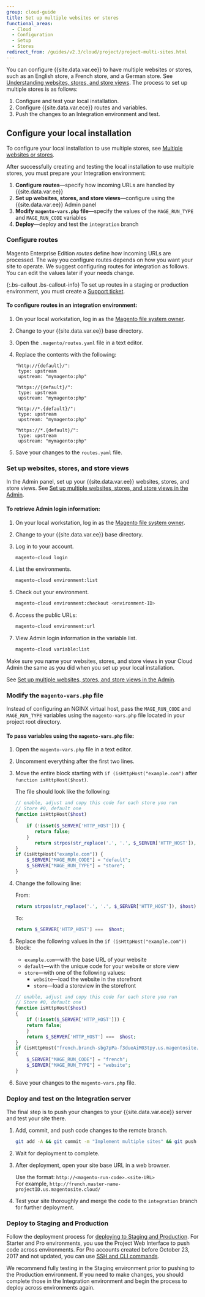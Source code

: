```yaml
---
group: cloud-guide
title: Set up multiple websites or stores
functional_areas:
  - Cloud
  - Configuration
  - Setup
  - Stores
redirect_from: /guides/v2.3/cloud/project/project-multi-sites.html
---
```


You can configure {{site.data.var.ee}} to have multiple websites or stores, such as an English store, a French store, and a German store. See [Understanding websites, stores, and store views]({{page.baseurl}}/cloud/configure/configure-best-practices.html#sites). The process to set up multiple stores is as follows:

1. Configure and test your local installation.
2. Configure {{site.data.var.ece}} routes and variables.
3. Push the changes to an Integration environment and test.

## Configure your local installation

To configure your local installation to use multiple stores, see [Multiple websites or stores]({{page.baseurl}}/configure/multi-site.html).

After successfully creating and testing the local installation to use multiple stores, you must prepare your Integration environment:

1. **Configure routes**—specify how incoming URLs are handled by {{site.data.var.ee}}
2. **Set up websites, stores, and store views**—configure using the {{site.data.var.ee}} Admin panel
3. **Modify `magento-vars.php` file**—specify the values of the `MAGE_RUN_TYPE` and `MAGE_RUN_CODE` variables
4. **Deploy**—deploy and test the `integration` branch

### Configure routes

Magento Enterprise Edition _routes_ define how incoming URLs are processed. The way you configure routes depends on how you want your site to operate. We suggest configuring routes for integration as follows. You can edit the values later if your needs change.

{:.bs-callout .bs-callout-info}
To set up routes in a staging or production environment, you must create a [Support ticket]({{page.baseurl}}/cloud/troubleshooting/troubleshooting-overview.html).

#### To configure routes in an integration environment:

1. On your local workstation, log in as the [Magento file system owner]({{page.baseurl}}/cloud/setup/setup-magento-file-system-owner.html).

2. Change to your {{site.data.var.ee}} base directory.

3. Open the `.magento/routes.yaml` file in a text editor.

4. Replace the contents with the following:

   ```
   "http://{default}/":
   	type: upstream
   	upstream: "mymagento:php"

   "https://{default}/":
   	type: upstream
   	upstream: "mymagento:php"

   "http://*.{default}/":
   	type: upstream
   	upstream: "mymagento:php"

   "https://*.{default}/":
   	type: upstream
   	upstream: "mymagento:php"
   ```

5. Save your changes to the `routes.yaml` file.

### Set up websites, stores, and store views

In the Admin panel, set up your {{site.data.var.ee}} websites, stores, and store views. See [Set up multiple websites, stores, and store views in the Admin]({{page.baseurl}}/configure/multi-site/setup-admin.html).

#### To retrieve Admin login information:

1. On your local workstation, log in as the [Magento file system owner]({{page.baseurl}}/cloud/setup/setup-magento-file-system-owner.html).

2. Change to your {{site.data.var.ee}} base directory.

3. Log in to your account.

   ```bash
   magento-cloud login
   ```

4. List the environments.

   ```bash
   magento-cloud environment:list
   ```

5. Check out your environment.

   ```bash
   magento-cloud environment:checkout <environment-ID>
   ```

6. Access the public URLs:

   ```bash
   magento-cloud environment:url
   ```

7. View Admin login information in the variable list.

   ```bash
   magento-cloud variable:list
   ```

Make sure you name your websites, stores, and store views in your Cloud Admin the same as you did when you set up your local installation.

See [Set up multiple websites, stores, and store views in the Admin]({{page.baseurl}}/configure/multi-site/setup-admin.html).

### Modify the `magento-vars.php` file

Instead of configuring an NGINX virtual host, pass the `MAGE_RUN_CODE` and `MAGE_RUN_TYPE` variables using the `magento-vars.php` file located in your project root directory.

#### To pass variables using the `magento-vars.php` file:

1. Open the `magento-vars.php` file in a text editor.

2. Uncomment everything after the first two lines.

3. Move the entire block starting with `if (isHttpHost("example.com")` after `function isHttpHost($host)`.

   The file should look like the following:

   ```php
   // enable, adjust and copy this code for each store you run
   // Store #0, default one
   function isHttpHost($host)
   {
       if (!isset($_SERVER['HTTP_HOST'])) {
          return false;
       }
          return strpos(str_replace('.', '.', $_SERVER['HTTP_HOST']), $host) === 0;
   }
   if (isHttpHost("example.com")) {
       $_SERVER["MAGE_RUN_CODE"] = "default";
       $_SERVER["MAGE_RUN_TYPE"] = "store";
   }
   ```

4. Change the following line:

   From:

   ```php
   return strpos(str_replace('.', '.', $_SERVER['HTTP_HOST']), $host) === 0;
   ```

   To:

   ```php
   return $_SERVER['HTTP_HOST'] ===  $host;
   ```

5. Replace the following values in the `if (isHttpHost("example.com"))` block:

   * `example.com`—with the base URL of your website
   * `default`—with the unique code for your website or store view
   * `store`—with one of the following values:
     * `website`—load the website in the storefront
     * `store`—load a storeview in the storefront

   ```php
   // enable, adjust and copy this code for each store you run
   // Store #0, default one
   function isHttpHost($host)
   {
       if (!isset($_SERVER['HTTP_HOST'])) {
       return false;
       }
       return $_SERVER['HTTP_HOST'] ===  $host;
   }
   if (isHttpHost("french.branch-sbg7pPa-f3dueAiM03tpy.us.magentosite.cloud"))
   {
       $_SERVER["MAGE_RUN_CODE"] = "french";
       $_SERVER["MAGE_RUN_TYPE"] = "website";
   }
   ```

6. Save your changes to the `magento-vars.php` file.

### Deploy and test on the Integration server

The final step is to push your changes to your {{site.data.var.ece}} server and test your site there.

1. Add, commit, and push code changes to the remote branch.

   ```bash
   git add -A && git commit -m "Implement multiple sites" && git push origin <branch name>
   ```

2. Wait for deployment to complete.

3. After deployment, open your site base URL in a web browser.

   Use the format: `http://<magento-run-code>.<site-URL>`  
   For example, `http://french.master-name-projectID.us.magentosite.cloud/`

4. Test your site thoroughly and merge the code to the `integration` branch for further deployment.

### Deploy to Staging and Production

Follow the deployment process for [deploying to Staging and Production]({{page.baseurl}}/cloud/deploy/migrate-files-data.html). For Starter and Pro environments, you use the Project Web Interface to push code across environments. For Pro accounts created before October 23, 2017 and not updated, you can use [SSH and CLI commands]({{page.baseurl}}/cloud/deploy/migrate-files-data.html#classic).

We recommend fully testing in the Staging environment prior to pushing to the Production environment. If you need to make changes, you should complete those in the Integration environment and begin the process to deploy across environments again.

